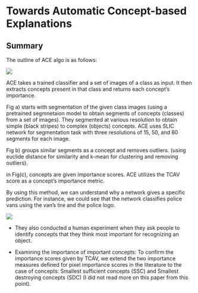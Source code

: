 # Towards Automatic Concept-based Explanations

## Summary


The outline of ACE algo is as follows:

![](https://github.com/luulinh90s/paper-review-interpretable-machine-learning/blob/master/images/ACE.PNG)

ACE takes a trained classifier and a set of
images of a class as input. It then extracts concepts present in that class and returns each concept’s
importance.

Fig a) starts with segmentation of the given class images (using a pretrained segmnetaion model to obtain segments of concepts (classes) from a set of images). They segmented at various resolution to obtain simple (black stripes) to complex (objects) concepts.
ACE uses SLIC network for segmentation task with three resolutions of 15, 50, and 80 segments for each image.

Fig b) groups similar segments as a concept and removes outliers. (using euclide distance for similarity and k-mean for clustering and removing outliers).

in Fig(c), concepts are given importance scores. ACE utilizes the TCAV score as a concept’s importance metric. 

By using this method, we can understand why a network gives a specific prediction. For instance, we could see that the network classifies
police vans using the van’s tire and the police logo.

![](https://github.com/luulinh90s/paper-review-interpretable-machine-learning/blob/master/images/ACE_exp1.PNG)

- They also conducted a human experiment when they ask people to identify concepts that they think most important for recognizing an object.

- Examining the importance of important concepts: To confirm the importance scores given by
TCAV, we extend the two importance measures defined for pixel importance scores in the literature to the case of concepts:  Smallest sufficient concepts (SSC) and Smallest destroying concepts (SDC) (I did not read more on this paper from this point).

